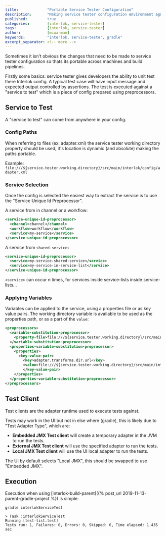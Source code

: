 ```yaml
---
title:             "Portable Service Tester Configuration"
description:       "Making service tester configuration environment agnostic."
published:         true
categories:        [interlok, service-tester]
tags:              [interlok, service-tester]
author:            [mcwarman]
keywords:          "interlok, service-tester, gradle"
excerpt_separator: <!-- more -->
---
```


Sometimes it isn't obvious the changes that need to be made to service tester configuration so thats its portable across machines and build pipelines.
<!-- more -->

Firstly some basics: service tester gives developers the ability to unit test there Interlok config. A typical test case will have input message and expected output controlled by assertions. The test is executed against a "service to test" which is a piece of config prepared using preprocessors.

## Service to Test

A "service to test" can come from anywhere in your config.

### Config Paths

When referring to files (ex: adapter.xml) the service tester working directory property should be used, it's location is dynamic (and absolute) making the paths portable.

Example:  `file:///${service.tester.working.directory}/src/main/interlok/config/adapter.xml`

### Service Selection

Once the config is selected the easiest way to extract the service is to use the "Service Unique Id Preprocessor".

A service from in channel or a workflow:
```xml
<service-unique-id-preprocessor>
  <channel>channel</channel>
  <workflow>workflow</workflow>
  <service>my-service</service>
</service-unique-id-preprocessor>
```

A service from `shared-services`
```xml
<service-unique-id-preprocessor>
  <service>my-service-shared-service</service>
  <service>my-service-in-service-list</service>
</service-unique-id-preprocessor>
```

`<service>` can occur n times, for services inside service-lists inside service-lists...

### Applying Variables

Variables can be applied to the service, using a properties file or as key value pairs. The working directory variable is available to be used as the properties path, or as a part of the `value`:

```xml
<preprocessors>
  <variable-substitution-preprocessor>
    <property-file>file:///${service.tester.working.directory}/src/main/interlok/variables-shared.properties</property-file>
  </variable-substitution-preprocessor>
  <properties-variable-substitution-preprocessor>
    <properties>
      <key-value-pair>
        <key>adapter.transforms.dir.url</key>
        <value>file:///${service.tester.working.directory}/src/main/interlok/transforms</value>
        </key-value-pair>
    </properties>
  </properties-variable-substitution-preprocessor>
</preprocessors>
```

## Test Client

Test clients are the adapter runtime used to execute tests against.

Tests may work in the UI but not in else where (gradle), this is likely due to "Test Adapter Type", which are:

* **Embedded JMX Test client** will create a temporary adapter in the JVM to run the tests.
* **External JMX Test client** will use the specified adapter to run the tests.
* **Local JMX Test client** will use the UI local adapter to run the tests.

The UI by default selects "Local JMX", this should be swapped to use "Embedded JMX".

## Execution

Execution when using [interlok-build-parent]({% post_url 2019-11-13-parent-gradle-project %}) is simple:

```
gradle interlokServiceTest

> Task :interlokServiceTest
Running [test-list.test]
Tests run: 1, Failures: 0, Errors: 0, Skipped: 0, Time elapsed: 1.435 sec
```


